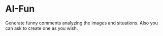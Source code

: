 # AI-Fun
Generate funny comments analyzing the images and situations. Also you can ask to create one as you wish.
